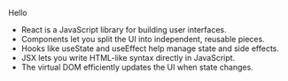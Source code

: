 Hello

- React is a JavaScript library for building user interfaces.
- Components let you split the UI into independent, reusable pieces.
- Hooks like useState and useEffect help manage state and side effects.
- JSX lets you write HTML-like syntax directly in JavaScript.
- The virtual DOM efficiently updates the UI when state changes.
